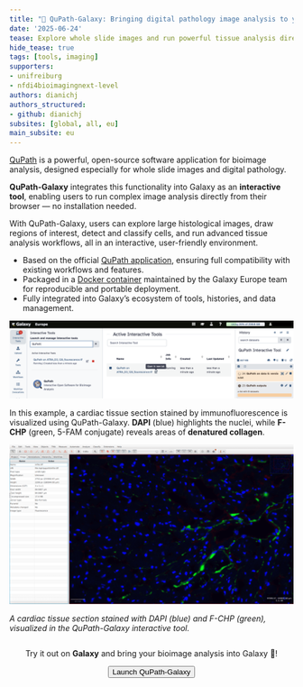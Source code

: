 ```yaml
---
title: "🔬 QuPath-Galaxy: Bringing digital pathology image analysis to your browser."
date: '2025-06-24'
tease: Explore whole slide images and run powerful tissue analysis directly in your browser with the QuPath-Galaxy interactive tool.
hide_tease: true
tags: [tools, imaging]
supporters:
- unifreiburg
- nfdi4bioimagingnext-level
authors: dianichj
authors_structured:
- github: dianichj
subsites: [global, all, eu]
main_subsite: eu
---
```

[QuPath](https://qupath.github.io) is a powerful, open-source software application for bioimage analysis, designed especially for whole slide images and digital pathology.

**QuPath-Galaxy** integrates this functionality into Galaxy as an **interactive tool**, enabling users to run complex image analysis directly from their browser — no installation needed.

With QuPath-Galaxy, users can explore large histological images, draw regions of interest, detect and classify cells, and run advanced tissue analysis workflows, all in an interactive, user-friendly environment.

+ Based on the official [QuPath application](https://github.com/qupath/qupath), ensuring full compatibility with existing workflows and features.  
+ Packaged in a [Docker container](https://github.com/usegalaxy-eu/docker-qupath) maintained by the Galaxy Europe team for reproducible and portable deployment.  
+ Fully integrated into Galaxy’s ecosystem of tools, histories, and data management.

<div align="center">
  <img src="./qupath_runningjob_galaxy.png" alt="QuPath launched from Galaxy" style="max-width: 100%;"/>
</div>

In this example, a cardiac tissue section stained by immunofluorescence is visualized using QuPath-Galaxy. **DAPI** (blue) highlights the nuclei, while **F-CHP** (green, 5-FAM conjugate) reveals areas of **denatured collagen**.

<div align="center">
  <img src="./qupath_galaxy.png" alt="Fluorescence image of cardiac tissue" style="max-width: 100%;"/>
</div>

*A cardiac tissue section stained with DAPI (blue) and F-CHP (green), visualized in the QuPath-Galaxy interactive tool.*

<div align="center" style="margin-top: 2em;">
  Try it out on <strong>Galaxy</strong> and bring your bioimage analysis into Galaxy 🔬!
</div>

<div align="center" style="margin-top: 1em;">
  <a href="https://usegalaxy.eu/?tool_id=interactive_tool_qupath&version=latest">
    <button type="button" class="btn btn-primary btn-lg">Launch QuPath-Galaxy</button>
  </a>
</div>
